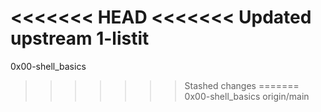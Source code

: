 <<<<<<< HEAD
<<<<<<< Updated upstream
1-listit
=======
0x00-shell_basics
>>>>>>> Stashed changes
=======
0x00-shell_basics
>>>>>>> origin/main

